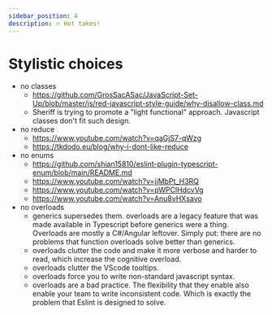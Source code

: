```yaml
---
sidebar_position: 4
description: 🔥 Hot takes!
---
```


# Stylistic choices

- no classes
  - https://github.com/GrosSacASac/JavaScript-Set-Up/blob/master/js/red-javascript-style-guide/why-disallow-class.md
  - Sheriff is trying to promote a "light functional" approach. Javascript classes don't fit such design.
- no reduce
  - https://www.youtube.com/watch?v=qaGjS7-qWzg
  - https://tkdodo.eu/blog/why-i-dont-like-reduce
- no enums
  - https://github.com/shian15810/eslint-plugin-typescript-enum/blob/main/README.md
  - https://www.youtube.com/watch?v=jjMbPt_H3RQ
  - https://www.youtube.com/watch?v=pWPClHdcvVg
  - https://www.youtube.com/watch?v=Anu8vHXsavo
- no overloads
  - generics supersedes them. overloads are a legacy feature that was made available in Typescript before generics were a thing. Overloads are mostly a C#/Angular leftover. Simply put: there are no problems that function overloads solve better than generics.
  - overloads clutter the code and make it more verbose and harder to read, which increase the cognitive overload.
  - overloads clutter the VScode tooltips.
  - overloads force you to write non-standard javascript syntax.
  - overloads are a bad practice. The flexibility that they enable also enable your team to write inconsistent code. Which is exactly the problem that Eslint is designed to solve.
